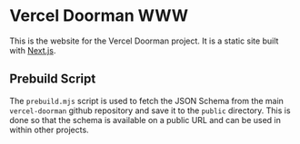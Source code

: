 # Vercel Doorman WWW

This is the website for the Vercel Doorman project. It is a static site built with [Next.js](https://nextjs.org/).

## Prebuild Script

The `prebuild.mjs` script is used to fetch the JSON Schema from the main `vercel-doorman` github repository and save it to the `public` directory. This is done so that the schema is available on a public URL and can be used in within other projects.
